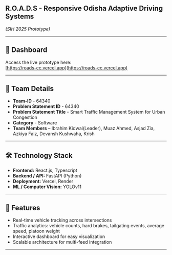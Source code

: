 ## R.O.A.D.S - Responsive Odisha Adaptive Driving Systems                                                              
*(SIH 2025 Prototype)*

---

## 🔗 Dashboard
Access the live prototype here:  
[https://roads-cc.vercel.app](https://roads-cc.vercel.app)

---

## 👥 Team Details
- **Team-ID** - 64340
- **Problem Statement ID** - 64340
- **Problem Statement Title** - Smart Traffic Management System for Urban Congestion
- **Category** - Software
- **Team Members** – Ibrahim Kidwai(Leader), Muaz Ahmed, Asjad Zia, Azkiya Faiz, Devansh Kushwaha, Krish 

---

## 🛠 Technology Stack
- **Frontend:** React.js, Typescript  
- **Backend / API:** FastAPI (Python)   
- **Deployment:** Vercel, Render  
- **ML / Computer Vision:** YOLOv11

---

## 🚀 Features
- Real-time vehicle tracking across intersections  
- Traffic analytics: vehicle counts, hard brakes, tailgating events, average speed, platoon weight  
- Interactive dashboard for easy visualization  
- Scalable architecture for multi-feed integration  

---

